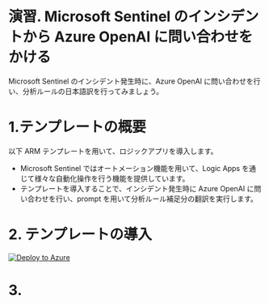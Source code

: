 # 演習. Microsoft Sentinel のインシデントから Azure OpenAI に問い合わせをかける
Microsoft Sentinel のインシデント発生時に、Azure OpenAI に問い合わせを行い、分析ルールの日本語訳を行ってみましょう。

# 1.テンプレートの概要
以下 ARM テンプレートを用いて、ロジックアプリを導入します。

- Microsoft Sentinel ではオートメーション機能を用いて、Logic Apps を通じて様々な自動化操作を行う機能を提供しています。 
- テンプレートを導入することで、インシデント発生時に Azure OpenAI に問い合わせを行い、prompt を用いて分析ルール補足分の翻訳を実行します。

# 2. テンプレートの導入
[![Deploy to Azure](https://aka.ms/deploytoazurebutton)](https://portal.azure.com/#create/Microsoft.Template/uri/https%3A%2F%2Fraw.githubusercontent.com%2hisashin0728%2SentinelAzureOpenAI%2blob%2main%2template%2template.json)

# 3. 
